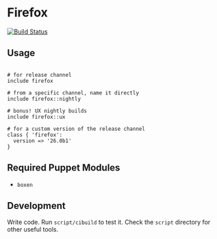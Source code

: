 # Firefox
[![Build
Status](https://travis-ci.org/boxen/puppet-firefox.png?branch=master)](https://travis-ci.org/boxen/puppet-firefox)

## Usage

```puppet

# for release channel
include firefox

# from a specific channel, name it directly
include firefox::nightly

# bonus! UX nightly builds
include firefox::ux

# for a custom version of the release channel
class { 'firefox':
  version => '26.0b1'
}
```

## Required Puppet Modules

* `boxen`

## Development

Write code. Run `script/cibuild` to test it. Check the `script`
directory for other useful tools.
